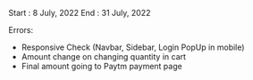Start : 8 July, 2022
End : 31 July, 2022

Errors:

-   Responsive Check (Navbar, Sidebar, Login PopUp in mobile)
-   Amount change on changing quantity in cart
-   Final amount going to Paytm payment page
